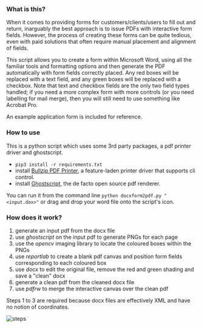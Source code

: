 ### What is this?

When it comes to providing forms for customers/clients/users to fill out and return, inarguably the best approach is to issue PDFs with interactive form fields. However, the process of creating these forms can be quite tedious, even with paid solutions that often require manual placement and alignment of fields.

This script allows you to create a form within Microsoft Word, using all the familiar tools and formatting options and then generate the PDF automatically with form fields correctly placed. Any red boxes will be replaced with a text field, and any green boxes will be replaced with a checkbox. Note that text and checkbox fields are the only two field types handled; if you need a more complex form with more controls (or you need labelling for mail merge), then you will still need to use something like Acrobat Pro.

An example application form is included for reference.

### How to use
This is a python script which uses some 3rd party packages, a pdf printer driver and ghostscript.

* ```pip3 install -r requirements.txt```
* install [Bullzip PDF Printer](https://www.bullzip.com/products/pdf/info.php), a feature-laden printer driver that supports cli control.
* install [Ghostscript](https://www.ghostscript.com/releases/index.html), the de facto open source pdf renderer.

You can run it from the command line ```python docxform2pdf.py "<input.dox>"``` or drag and drop your word file onto the script's icon.


### How does it work?
1. generate an input pdf from the docx file
2. use *ghostscript* on the input pdf to generate PNGs for each page
3. use the *opencv* imaging library to locate the coloured boxes within the PNGs
4. use *reportlab* to create a blank pdf canvas and position form fields corresponding to each coloured box
5. use *docx* to edit the original file, remove the red and green shading and save a "clean" docx
6. generate a clean pdf from the cleaned docx file
7. use *pdfrw* to merge the interactive canvas over the clean pdf

Steps 1 to 3 are required because docx files are effectively XML and have no notion of coordinates.

![steps](https://i.imgur.com/UHq5Oa0.png)

